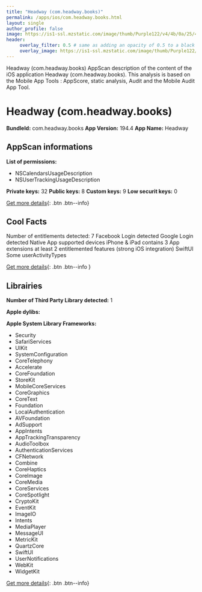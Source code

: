 ```yaml
---
title: "Headway (com.headway.books)"
permalink: /apps/ios/com.headway.books.html
layout: single
author_profile: false
image: https://is1-ssl.mzstatic.com/image/thumb/Purple122/v4/4b/0a/25/4b0a255f-62e8-0bde-341b-8ff4e707a039/AppIcon-0-0-1x_U007emarketing-0-10-0-85-220.png/512x512bb.jpg
header: 
     overlay_filter: 0.5 # same as adding an opacity of 0.5 to a black background
     overlay_image: https://is1-ssl.mzstatic.com/image/thumb/Purple122/v4/4b/0a/25/4b0a255f-62e8-0bde-341b-8ff4e707a039/AppIcon-0-0-1x_U007emarketing-0-10-0-85-220.png/512x512bb.jpg
---
```

Headway (com.headway.books) AppScan description of the content of the iOS application Headway (com.headway.books). This analysis is based on the Mobile App Tools : AppScore, static analysis, Audit and the Mobile Audit App Tool.

# Headway (com.headway.books)

**BundleId:** com.headway.books
**App Version:** 194.4
**App Name:** Headway


## AppScan informations 

**List of permissions:** 
- NSCalendarsUsageDescription
- NSUserTrackingUsageDescription
  
  
**Private keys:** 32
**Public keys:** 8
**Custom keys:** 9
**Low securit keys:** 0
  
[Get more details](/pricing.html){: .btn .btn--info}

## Cool Facts

Number of entitlements detected: 7
Facebook Login detected
Google Login detected
Native App
supported devices iPhone & iPad
contains 3 App extensions
at least 2 entitlemented features (strong iOS integration)
SwiftUI
Some userActivityTypes
  
[Get more details](/pricing.html){: .btn .btn--info }

## Librairies 
**Number of Third Party Library detected:** 1


**Apple dylibs:**


**Apple System Library Frameworks:**
- Security
- SafariServices
- UIKit
- SystemConfiguration
- CoreTelephony
- Accelerate
- CoreFoundation
- StoreKit
- MobileCoreServices
- CoreGraphics
- CoreText
- Foundation
- LocalAuthentication
- AVFoundation
- AdSupport
- AppIntents
- AppTrackingTransparency
- AudioToolbox
- AuthenticationServices
- CFNetwork
- Combine
- CoreHaptics
- CoreImage
- CoreMedia
- CoreServices
- CoreSpotlight
- CryptoKit
- EventKit
- ImageIO
- Intents
- MediaPlayer
- MessageUI
- MetricKit
- QuartzCore
- SwiftUI
- UserNotifications
- WebKit
- WidgetKit


  
[Get more details](/pricing.html){: .btn .btn--info}

